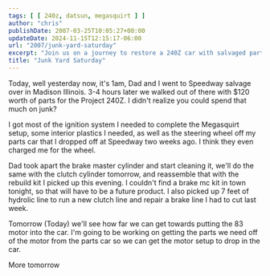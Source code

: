 ```yaml
---
tags: [ [ 240z, datsun, megasquirt ] ]
author: "chris"
publishDate: 2007-03-25T10:05:27+00:00
updateDate: 2024-11-15T12:15:17-06:00
url: "2007/junk-yard-saturday"
excerpt: "Join us on a journey to restore a 240Z car with salvaged parts. Learn about our progress - from the ignition system to the brake assembly."
title: "Junk Yard Saturday"
---
```


Today, well yesterday now, it's 1am, Dad and I went to Speedway salvage over in Madison Illinois. 3-4 hours later we walked out of there with $120 worth of parts for the Project 240Z. I didn't realize you could spend that much on junk?

I got most of the ignition system I needed to complete the Megasquirt setup, some interior plastics I needed, as well as the steering wheel off my parts car that I dropped off at Speedway two weeks ago. I think they even charged me for the wheel.

Dad took apart the brake master cylinder and start cleaning it, we'll do the same with the clutch cylinder tomorrow, and reassemble that with the rebuild kit I picked up this evening. I couldn't find a brake mc kit in town tonight, so that will have to be a future product. I also picked up 7 feet of hydrolic line to run a new clutch line and repair a brake line I had to cut last week.

Tomorrow (Today) we'll see how far we can get towards putting the 83 motor into the car. I'm going to be working on getting the parts we need off of the motor from the parts car so we can get the motor setup to drop in the car.

More tomorrow
